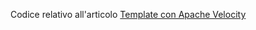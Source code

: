 Codice relativo all'articolo [Template con Apache Velocity](http://www.javastaff.com/2015/06/10/template-con-apache-velocity/)